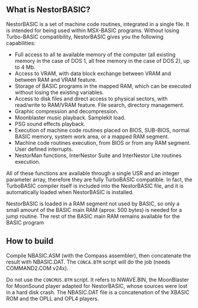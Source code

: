 ﻿## What is NestorBASIC? ##

NestorBASIC is a set of machine code routines, integrated in a single file. It is intended for being used within MSX-BASIC programs. Without losing Turbo-BASIC compatibility, NestorBASIC gives you the following capabilities:

- Full access to all te available memory of the computer (all existing memory in the case of DOS 1, all free memory in the case of DOS 2), up to 4 Mb.
- Access to VRAM, with data block exchange between VRAM and between RAM and VRAM feature.
- Storage of BASIC programs in the mapped RAM, which can be executed without losing the existing variables.
- Access to disk files and direct access to physical sectors, with read/write to RAM/VRAM feature. File search, directory management. 
- Graphic compression and decompression.
- Moonblaster music playback. Samplekit load.
- PSG sound effects playback.
- Execution of machine code routines placed on BIOS, SUB-BIOS, normal BASIC memory, system work area, or a mapped RAM segment.
- Machine code routines execution, from BIOS or from any RAM segment. User defined interrupts.
- NestorMan functions, InterNestor Suite and InterNestor Lite routines execution.

All of these functions are available through a single USR and an integer parameter array, therefore they are fully TurboBASIC compatible. In fact, the TurboBASIC compiler itself is included into the NestorBASIC file, and it is automatically loaded when NestorBASIC is installed.

NestorBASIC is loaded in a RAM segment not used by BASIC, so only a small amount of the BASIC main RAM (aprox. 500 bytes) is needed for a jump routine. The rest of the BASIC main RAM remains available for the BASIC program

## How to build ##

Compile NBASIC.ASM (with the Compass assembler), then concatenate the result with NBASIC.DAT. The `CONCA.BTM` script will do the job (needs COMMAND2.COM v24x).

Do not use the `CONCMUS.BTM` script. It refers to NWAVE.BIN, the MoonBlaster for MoonSound player adapted for NestorBASIC, whose sources were lost in a hard disk crash. The NBASIC.DAT file is a concatenation of the XBASIC ROM and the OPLL and OPL4 players.
